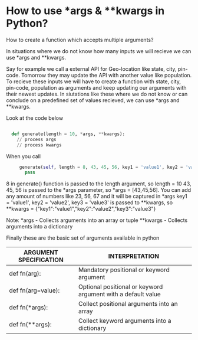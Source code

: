 # How to use *args  & **kwargs in Python?

How to create a function which accepts multiple arguments?

In situations where we do not know how many inputs we will recieve we can use *args and **kwargs.

Say for example we call a external API for Geo-location like state, city, pin-code. Tomorrow they may update the API with another value like population. To recieve these inputs we will have to create a function with state, city, pin-code, population as arguments and keep updating our arguments with their newest updates. In siutations like these where we do not know or can conclude on a predefined set of values recieved, we can use *args and **kwargs. 

Look at the code below

```python

  def generate(length = 10, *args, **kwargs):
    // process args
    // process kwargs
```
   
When you call 

```python
     generate(self, length = 8, 43, 45, 56, key1 = 'value1', key2 = 'value2', key3 = 'value3'):
       pass
```
     
  
8 in generate() function is passed to the length argument, so length = 10 
43, 45, 56 is passed to the *args parameter, so *args = [43,45,56]. You can add any amount of numbers like 23, 56, 67 and it will be captured in *args
key1 = 'value1', key2 = 'value2', key3 = 'value3'  is passed to **kwargs, so **kwargs = {"key1":"value1","key2":"value2","key3":"value3"}

Note: *args    - Collects arguments into an array or tuple
      **kwargs - Collects arguments into a dictionary


Finally these are the basic set of arguments available in python


| ARGUMENT SPECIFICATION | INTERPRETATION                                               |
|------------------------|--------------------------------------------------------------|
| def fn(arg):           | Mandatory positional or keyword argument                     |
| def fn(arg=value):     | Optional positional or keyword argument with a default value |
| def fn(*args):         | Collect positional arguments into an array                   |
| def fn(**args):        | Collect keyword arguments into a dictionary                  |
